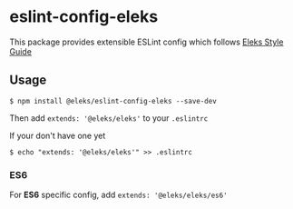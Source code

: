 eslint-config-eleks
===================

This package provides extensible ESLint config which follows [Eleks Style Guide](https://github.com/eleks-front-end/js-styleguide)

## Usage

    $ npm install @eleks/eslint-config-eleks --save-dev

Then add ```extends: '@eleks/eleks'``` to your ```.eslintrc```

If your don't have one yet

    $ echo "extends: '@eleks/eleks'" >> .eslintrc

### ES6

For **ES6** specific config, add ```extends: '@eleks/eleks/es6'```
